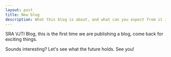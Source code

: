 ```yaml
---
layout: post
title: New blog
description: What this blog is about, and what can you expect from it in the future ?
---
```


SRA VJTI Blog, this is the first time we are publishing a blog, come back for exciting things.

Sounds interesting? Let's see what the future holds. See you!
